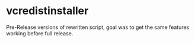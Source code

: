 # vcredistinstaller

Pre-Release versions of rewritten script, goal was to get the same features working before full release.